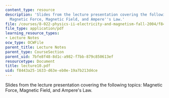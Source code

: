 ```yaml
---
content_type: resource
description: 'Slides from the lecture presentation covering the following topics:
  Magnetic Force, Magnetic Field, and Ampere''s Law.'
file: /courses/8-022-physics-ii-electricity-and-magnetism-fall-2004/f8443a251633d63eeb0e19a7b213d4ce_lecture10.pdf
file_type: application/pdf
learning_resource_types:
- Lecture Notes
ocw_type: OCWFile
parent_title: Lecture Notes
parent_type: CourseSection
parent_uid: 7bfe8f48-8d1c-a982-f7bb-879c850613ef
resourcetype: Document
title: lecture10.pdf
uid: f8443a25-1633-d63e-eb0e-19a7b213d4ce
---
```

Slides from the lecture presentation covering the following topics: Magnetic Force, Magnetic Field, and Ampere's Law.

